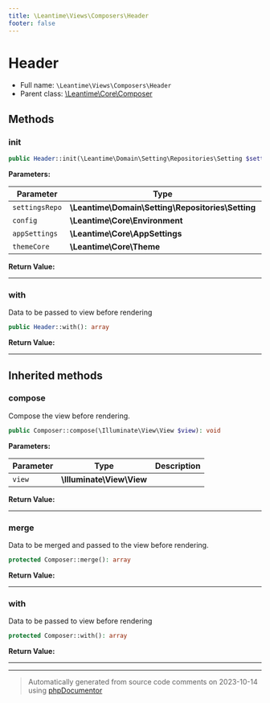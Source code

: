 ```yaml
---
title: \Leantime\Views\Composers\Header
footer: false
---
```


# Header





* Full name: `\Leantime\Views\Composers\Header`
* Parent class: [\Leantime\Core\Composer](../../Core/Composer.md)



## Methods

### init



```php
public Header::init(\Leantime\Domain\Setting\Repositories\Setting $settingsRepo, \Leantime\Core\Environment $config, \Leantime\Core\AppSettings $appSettings, \Leantime\Core\Theme $themeCore): void
```








**Parameters:**

| Parameter | Type | Description |
|-----------|------|-------------|
| `settingsRepo` | **\Leantime\Domain\Setting\Repositories\Setting** |  |
| `config` | **\Leantime\Core\Environment** |  |
| `appSettings` | **\Leantime\Core\AppSettings** |  |
| `themeCore` | **\Leantime\Core\Theme** |  |


**Return Value:**





---
### with

Data to be passed to view before rendering

```php
public Header::with(): array
```









**Return Value:**





---


## Inherited methods

### compose

Compose the view before rendering.

```php
public Composer::compose(\Illuminate\View\View $view): void
```








**Parameters:**

| Parameter | Type | Description |
|-----------|------|-------------|
| `view` | **\Illuminate\View\View** |  |


**Return Value:**





---
### merge

Data to be merged and passed to the view before rendering.

```php
protected Composer::merge(): array
```









**Return Value:**





---
### with

Data to be passed to view before rendering

```php
protected Composer::with(): array
```









**Return Value:**





---


---
> Automatically generated from source code comments on 2023-10-14 using [phpDocumentor](http://www.phpdoc.org/)
